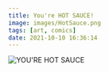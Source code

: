 ```yaml
---
title: You're HOT SAUCE!
image: images/HotSauce.png
tags: [art, comics]
date: 2021-10-10 16:36:14
---
```


![YOU'RE HOT SAUCE](images/HotSauce.png)


